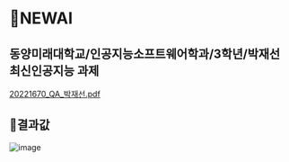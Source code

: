 # 📃NEWAI
동양미래대학교/인공지능소프트웨어학과/3학년/박재선<br>
최신인공지능 과제
-----

[20221670_QA_박재선.pdf](https://github.com/user-attachments/files/17709758/20221670_QA_.pdf)<br>

## 📌결과값
![image](https://github.com/user-attachments/assets/daee7a8e-4cf1-4ac8-832b-23eaff8e25fb)

